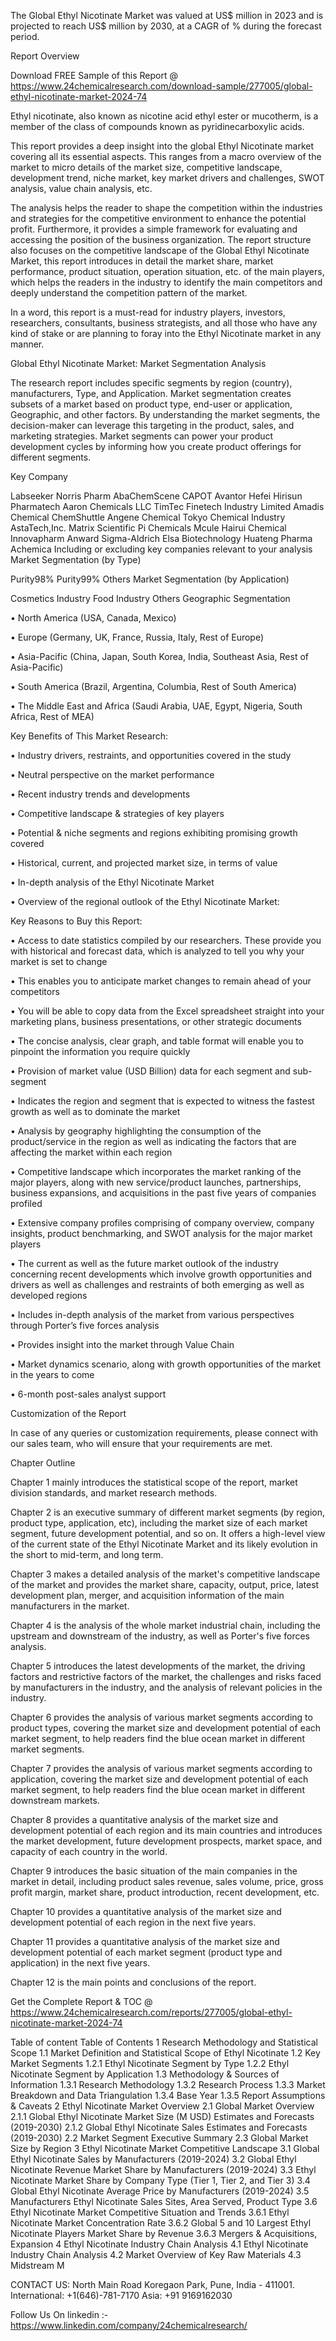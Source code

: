 The Global Ethyl Nicotinate Market was valued at US$ million in 2023 and is projected to reach US$ million by 2030, at a CAGR of % during the forecast period.

Report Overview

Download FREE Sample of this Report @ https://www.24chemicalresearch.com/download-sample/277005/global-ethyl-nicotinate-market-2024-74

Ethyl nicotinate, also known as nicotine acid ethyl ester or mucotherm, is a member of the class of compounds known as pyridinecarboxylic acids.

This report provides a deep insight into the global Ethyl Nicotinate market covering all its essential aspects. This ranges from a macro overview of the market to micro details of the market size, competitive landscape, development trend, niche market, key market drivers and challenges, SWOT analysis, value chain analysis, etc.

The analysis helps the reader to shape the competition within the industries and strategies for the competitive environment to enhance the potential profit. Furthermore, it provides a simple framework for evaluating and accessing the position of the business organization. The report structure also focuses on the competitive landscape of the Global Ethyl Nicotinate Market, this report introduces in detail the market share, market performance, product situation, operation situation, etc. of the main players, which helps the readers in the industry to identify the main competitors and deeply understand the competition pattern of the market.

In a word, this report is a must-read for industry players, investors, researchers, consultants, business strategists, and all those who have any kind of stake or are planning to foray into the Ethyl Nicotinate market in any manner.

Global Ethyl Nicotinate Market: Market Segmentation Analysis

The research report includes specific segments by region (country), manufacturers, Type, and Application. Market segmentation creates subsets of a market based on product type, end-user or application, Geographic, and other factors. By understanding the market segments, the decision-maker can leverage this targeting in the product, sales, and marketing strategies. Market segments can power your product development cycles by informing how you create product offerings for different segments.

Key Company

Labseeker
Norris Pharm
AbaChemScene
CAPOT
Avantor
Hefei Hirisun Pharmatech
Aaron Chemicals LLC
TimTec
Finetech Industry Limited
Amadis Chemical
ChemShuttle
Angene Chemical
Tokyo Chemical Industry
AstaTech,Inc.
Matrix Scientific
Pi Chemicals
Mcule
Hairui Chemical
Innovapharm
Anward
Sigma-Aldrich
Elsa Biotechnology
Huateng Pharma
Achemica
Including or excluding key companies relevant to your analysis
Market Segmentation (by Type)

Purity98%
Purity99%
Others
Market Segmentation (by Application)

Cosmetics Industry
Food Industry
Others
Geographic Segmentation

• North America (USA, Canada, Mexico)

• Europe (Germany, UK, France, Russia, Italy, Rest of Europe)

• Asia-Pacific (China, Japan, South Korea, India, Southeast Asia, Rest of Asia-Pacific)

• South America (Brazil, Argentina, Columbia, Rest of South America)

• The Middle East and Africa (Saudi Arabia, UAE, Egypt, Nigeria, South Africa, Rest of MEA)

Key Benefits of This Market Research:

• Industry drivers, restraints, and opportunities covered in the study

• Neutral perspective on the market performance

• Recent industry trends and developments

• Competitive landscape & strategies of key players

• Potential & niche segments and regions exhibiting promising growth covered

• Historical, current, and projected market size, in terms of value

• In-depth analysis of the Ethyl Nicotinate Market

• Overview of the regional outlook of the Ethyl Nicotinate Market:

Key Reasons to Buy this Report:

• Access to date statistics compiled by our researchers. These provide you with historical and forecast data, which is analyzed to tell you why your market is set to change

• This enables you to anticipate market changes to remain ahead of your competitors

• You will be able to copy data from the Excel spreadsheet straight into your marketing plans, business presentations, or other strategic documents

• The concise analysis, clear graph, and table format will enable you to pinpoint the information you require quickly

• Provision of market value (USD Billion) data for each segment and sub-segment

• Indicates the region and segment that is expected to witness the fastest growth as well as to dominate the market

• Analysis by geography highlighting the consumption of the product/service in the region as well as indicating the factors that are affecting the market within each region

• Competitive landscape which incorporates the market ranking of the major players, along with new service/product launches, partnerships, business expansions, and acquisitions in the past five years of companies profiled

• Extensive company profiles comprising of company overview, company insights, product benchmarking, and SWOT analysis for the major market players

• The current as well as the future market outlook of the industry concerning recent developments which involve growth opportunities and drivers as well as challenges and restraints of both emerging as well as developed regions

• Includes in-depth analysis of the market from various perspectives through Porter’s five forces analysis

• Provides insight into the market through Value Chain

• Market dynamics scenario, along with growth opportunities of the market in the years to come

• 6-month post-sales analyst support

Customization of the Report

In case of any queries or customization requirements, please connect with our sales team, who will ensure that your requirements are met.

Chapter Outline

Chapter 1 mainly introduces the statistical scope of the report, market division standards, and market research methods.

Chapter 2 is an executive summary of different market segments (by region, product type, application, etc), including the market size of each market segment, future development potential, and so on. It offers a high-level view of the current state of the Ethyl Nicotinate Market and its likely evolution in the short to mid-term, and long term.

Chapter 3 makes a detailed analysis of the market's competitive landscape of the market and provides the market share, capacity, output, price, latest development plan, merger, and acquisition information of the main manufacturers in the market.

Chapter 4 is the analysis of the whole market industrial chain, including the upstream and downstream of the industry, as well as Porter's five forces analysis.

Chapter 5 introduces the latest developments of the market, the driving factors and restrictive factors of the market, the challenges and risks faced by manufacturers in the industry, and the analysis of relevant policies in the industry.

Chapter 6 provides the analysis of various market segments according to product types, covering the market size and development potential of each market segment, to help readers find the blue ocean market in different market segments.

Chapter 7 provides the analysis of various market segments according to application, covering the market size and development potential of each market segment, to help readers find the blue ocean market in different downstream markets.

Chapter 8 provides a quantitative analysis of the market size and development potential of each region and its main countries and introduces the market development, future development prospects, market space, and capacity of each country in the world.

Chapter 9 introduces the basic situation of the main companies in the market in detail, including product sales revenue, sales volume, price, gross profit margin, market share, product introduction, recent development, etc.

Chapter 10 provides a quantitative analysis of the market size and development potential of each region in the next five years.

Chapter 11 provides a quantitative analysis of the market size and development potential of each market segment (product type and application) in the next five years.

Chapter 12 is the main points and conclusions of the report.

Get the Complete Report & TOC @ https://www.24chemicalresearch.com/reports/277005/global-ethyl-nicotinate-market-2024-74

Table of content
Table of Contents
1 Research Methodology and Statistical Scope
1.1 Market Definition and Statistical Scope of Ethyl Nicotinate
1.2 Key Market Segments
1.2.1 Ethyl Nicotinate Segment by Type
1.2.2 Ethyl Nicotinate Segment by Application
1.3 Methodology & Sources of Information
1.3.1 Research Methodology
1.3.2 Research Process
1.3.3 Market Breakdown and Data Triangulation
1.3.4 Base Year
1.3.5 Report Assumptions & Caveats
2 Ethyl Nicotinate Market Overview
2.1 Global Market Overview
2.1.1 Global Ethyl Nicotinate Market Size (M USD) Estimates and Forecasts (2019-2030)
2.1.2 Global Ethyl Nicotinate Sales Estimates and Forecasts (2019-2030)
2.2 Market Segment Executive Summary
2.3 Global Market Size by Region
3 Ethyl Nicotinate Market Competitive Landscape
3.1 Global Ethyl Nicotinate Sales by Manufacturers (2019-2024)
3.2 Global Ethyl Nicotinate Revenue Market Share by Manufacturers (2019-2024)
3.3 Ethyl Nicotinate Market Share by Company Type (Tier 1, Tier 2, and Tier 3)
3.4 Global Ethyl Nicotinate Average Price by Manufacturers (2019-2024)
3.5 Manufacturers Ethyl Nicotinate Sales Sites, Area Served, Product Type
3.6 Ethyl Nicotinate Market Competitive Situation and Trends
3.6.1 Ethyl Nicotinate Market Concentration Rate
3.6.2 Global 5 and 10 Largest Ethyl Nicotinate Players Market Share by Revenue
3.6.3 Mergers & Acquisitions, Expansion
4 Ethyl Nicotinate Industry Chain Analysis
4.1 Ethyl Nicotinate Industry Chain Analysis
4.2 Market Overview of Key Raw Materials
4.3 Midstream M

CONTACT US:
North Main Road Koregaon Park, Pune, India - 411001.
International: +1(646)-781-7170
Asia: +91 9169162030

Follow Us On linkedin :- https://www.linkedin.com/company/24chemicalresearch/
